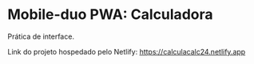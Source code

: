 # Mobile-duo PWA: Calculadora

Prática de interface.

Link do projeto hospedado pelo Netlify: https://calculacalc24.netlify.app
